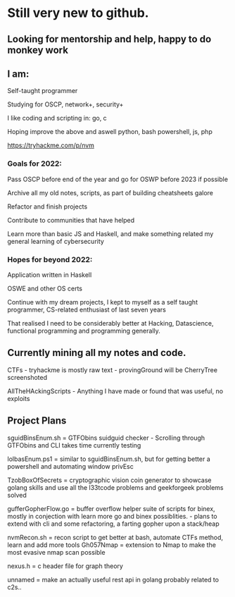 # Still very new to github. 

## Looking for mentorship and help, happy to do monkey work

## I am:
Self-taught programmer

Studying for OSCP, network+, security+

I like coding and scripting in: go, c

Hoping improve the above and aswell python, bash powershell, js, php

https://tryhackme.com/p/nvm

### Goals for 2022:
Pass OSCP before end of the year and go for OSWP before 2023 if possible

Archive all my old notes, scripts, as part of building cheatsheets galore

Refactor and finish projects

Contribute to communities that have helped

Learn more than basic JS and Haskell, and make something related my general learning of cybersecurity 

### Hopes for beyond 2022:
Application written in Haskell

OSWE and other OS certs

Continue with my dream projects, I kept to myself as a self taught programmer, CS-related enthusiast of last seven years

That realised I need to be considerably better at Hacking, Datascience, functional programming and programming generally.

## Currently mining all my notes and code.

CTFs - tryhackme is mostly raw text 
     - provingGround will be CherryTree screenshoted

AllTheHAckingScripts - Anything I have made or found that was useful, no exploits  


## Project Plans

sguidBinsEnum.sh    = GTFObins suidguid checker - Scrolling through GTFObins and CLI  takes time currently testing 

lolbasEnum.ps1      = similar to sguidBinsEnum.sh, but for getting better a powershell and automating window privEsc

TzobBoxOfSecrets    = cryptographic vision coin generator to showcase golang skills and use all the l33tcode problems and geekforgeek problems solved

gufferGopherFlow.go = buffer overflow helper suite of scripts for binex, mostly in conjection with learn more go and binex possiblities.
                    - plans to extend with cli and some refactoring, a farting gopher upon a stack/heap
                     
nvmRecon.sh         = recon script to get better at bash, automate CTFs method, learn and add more tools
Gh057Nmap           = extension to Nmap to make the most evasive nmap scan possible

nexus.h             = c header file for graph theory

unnamed             = make an actually useful rest api in golang probably related to c2s..

